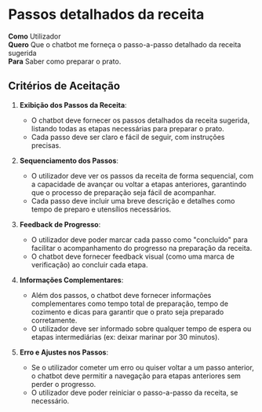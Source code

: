 # Passos detalhados da receita
**Como**  Utilizador  
**Quero**  Que o chatbot me forneça o passo-a-passo detalhado da receita sugerida  
**Para**  Saber como preparar o prato.

## Critérios de Aceitação
1. **Exibição dos Passos da Receita**:
   - O chatbot deve fornecer os passos detalhados da receita sugerida, listando todas as etapas necessárias para preparar o prato.
   - Cada passo deve ser claro e fácil de seguir, com instruções precisas.

2. **Sequenciamento dos Passos**:
   - O utilizador deve ver os passos da receita de forma sequencial, com a capacidade de avançar ou voltar a etapas anteriores, garantindo que o processo de preparação seja fácil de acompanhar.
   - Cada passo deve incluir uma breve descrição e detalhes como tempo de preparo e utensílios necessários.

3. **Feedback de Progresso**:
   - O utilizador deve poder marcar cada passo como "concluído" para facilitar o acompanhamento do progresso na preparação da receita.
   - O chatbot deve fornecer feedback visual (como uma marca de verificação) ao concluir cada etapa.

4. **Informações Complementares**:
   - Além dos passos, o chatbot deve fornecer informações complementares como tempo total de preparação, tempo de cozimento e dicas para garantir que o prato seja preparado corretamente.
   - O utilizador deve ser informado sobre qualquer tempo de espera ou etapas intermediárias (ex: deixar marinar por 30 minutos).

5. **Erro e Ajustes nos Passos**:
   - Se o utilizador cometer um erro ou quiser voltar a um passo anterior, o chatbot deve permitir a navegação para etapas anteriores sem perder o progresso.
   - O utilizador deve poder reiniciar o passo-a-passo da receita, se necessário.
